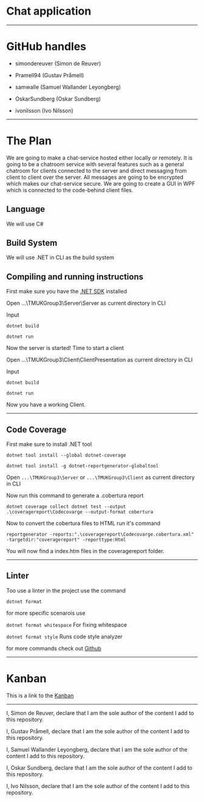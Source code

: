 # Chat application


---

# GitHub handles

* simondereuver (Simon de Reuver)

* Pramell94 (Gustav Pråmell)

* samwalle (Samuel Wallander Leyongberg)

* OskarSundberg (Oskar Sundberg)

* ivonilsson (Ivo Nilsson)

--- 

# The Plan

We are going to make a chat-service hosted either locally or remotely. It is going to be a chatroom
service with several features such as a general chatroom for clients connected to the server and direct 
messaging from client to client over the server. All messages are going to be encrypted which makes our 
chat-service secure. We are going to create a GUI in WPF which is connected to the code-behind client 
files. 

## Language

We will use C#

## Build System

We will use .NET in CLI as the build system

## Compiling and running instructions

First make sure you have the [.NET SDK](https://dotnet.microsoft.com/en-us/download) installed  

Open ...\TMUKGroup3\Server\Server as current directory in CLI

Input 

``` dotnet build ```

``` dotnet run ```

Now the server is started! Time to start a client

Open ...\TMUKGroup3\Client\ClientPresentation as current directory in CLI

Input 

``` dotnet build ```

``` dotnet run ```

Now you have a working Client.

---

## Code Coverage

First make sure to install .NET tool

``` dotnet tool install --global dotnet-coverage ```

``` dotnet tool install -g dotnet-reportgenerator-globaltool ```

Open ```...\TMUKGroup3\Server``` or ```...\TMUKGroup3\Client``` as current directory in CLI

Now run this command to generate a .cobertura report

``` dotnet coverage collect dotnet test --output .\coveragereport\Codecovarge --output-format cobertura ```

Now to convert the cobertura files to HTML run it's command

``` reportgenerator -reports:".\coveragereport\Codecovarge.cobertura.xml" -targetdir:"coveragereport" -reporttype:Html ```

You will now find a index.htm files in the coveragereport folder.

---

## Linter

Too use a linter in the project use the command

    dotnet format

for more specific scenarois use

``` dotnet format whitespace ``` For fixing whitespace

``` dotnet format style ``` Runs code style analyzer

for more commands check out [Github](https://github.com/dotnet/format)

---

# Kanban

This is a link to the [Kanban](https://github.com/users/OskarSundberg/projects/2/views/1)

---

I, Simon de Reuver, declare that I am the sole author of the content I add to this repository.

I, Gustav Pråmell, declare that I am the sole author of the content I add to this repository.

I, Samuel Wallander Leyongberg, declare that I am the sole author of the content I add to this repository.

I, Oskar Sundberg, declare that I am the sole author of the content I add to this repository.

I, Ivo Nilsson, declare that I am the sole author of the content I add to this repository.